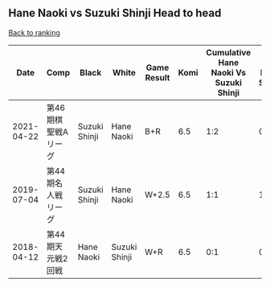 ## Hane Naoki vs Suzuki Shinji Head to head

[Back to ranking](../../index.md)




| **Date** | **Comp** | **Black** | **White** | **Game Result** | **Komi** | **Cumulative Hane Naoki Vs Suzuki Shinji** | **Hane Naoki Streak** | **Suzuki Shinji Streak** | 
| --- | --- | --- | --- | --- | --- | --- | --- | --- |
| 2021-04-22 | 第46期棋聖戦Aリーグ | Suzuki Shinji | Hane Naoki | B+R | 6.5 | 1:2 | 0 | 1 | 
| 2019-07-04 | 第44期名人戦リーグ | Suzuki Shinji | Hane Naoki | W+2.5 | 6.5 | 1:1 | 1 | 0 | 
| 2018-04-12 | 第44期天元戦2回戦 | Hane Naoki | Suzuki Shinji | W+R | 6.5 | 0:1 | 0 | 1 |




